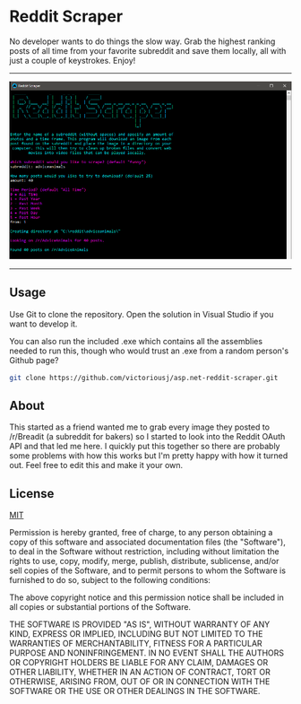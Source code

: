 ﻿# Reddit Scraper

No developer wants to do things the slow way. Grab the highest ranking posts of all time from your favorite
subreddit and save them locally, all with just a couple of keystrokes. Enjoy!

---

![Reddit Scraper](./redditscraper.png?raw=true "A screen shot of someone looking for a little laughter")

---

## Usage

Use Git to clone the repository. Open the solution in Visual Studio if you want to develop it.

You can also run the included .exe which contains all the assemblies needed to run this, though
who would trust an .exe from a random person's Github page?

```bash
git clone https://github.com/victoriousj/asp.net-reddit-scraper.git
```

## About

This started as a friend wanted me to grab every image they posted to /r/Breadit (a subreddit for bakers)
so I started to look into the Reddit OAuth API and that led me here. I quickly put this together so there
are probably some problems with how this works but I'm pretty happy with how it turned out. Feel free to
edit this and make it your own.

## License

[MIT](https://choosealicense.com/licenses/mit/)

Permission is hereby granted, free of charge, to any person obtaining a copy of this software and associated documentation files (the "Software"), to deal in the Software without restriction, including without limitation the rights to use, copy, modify, merge, publish, distribute, sublicense, and/or sell copies of the Software, and to permit persons to whom the Software is furnished to do so, subject to the following conditions:

The above copyright notice and this permission notice shall be included in all copies or substantial portions of the Software.

THE SOFTWARE IS PROVIDED "AS IS", WITHOUT WARRANTY OF ANY KIND, EXPRESS OR IMPLIED, INCLUDING BUT NOT LIMITED TO THE WARRANTIES OF MERCHANTABILITY, FITNESS FOR A PARTICULAR PURPOSE AND NONINFRINGEMENT. IN NO EVENT SHALL THE AUTHORS OR COPYRIGHT HOLDERS BE LIABLE FOR ANY CLAIM, DAMAGES OR OTHER LIABILITY, WHETHER IN AN ACTION OF CONTRACT, TORT OR OTHERWISE, ARISING FROM, OUT OF OR IN CONNECTION WITH THE SOFTWARE OR THE USE OR OTHER DEALINGS IN THE SOFTWARE.
